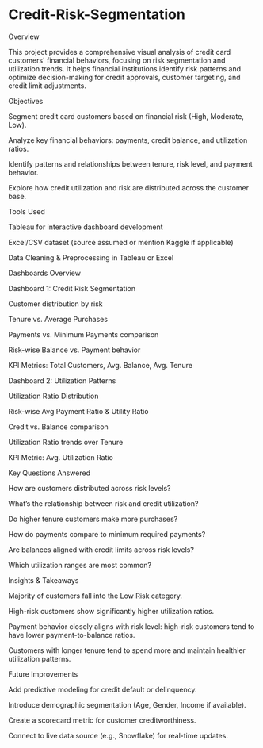 # Credit-Risk-Segmentation
Overview

This project provides a comprehensive visual analysis of credit card customers' financial behaviors, focusing on risk segmentation and utilization trends. It helps financial institutions identify risk patterns and optimize decision-making for credit approvals, customer targeting, and credit limit adjustments.

Objectives

Segment credit card customers based on financial risk (High, Moderate, Low).

Analyze key financial behaviors: payments, credit balance, and utilization ratios.

Identify patterns and relationships between tenure, risk level, and payment behavior.

Explore how credit utilization and risk are distributed across the customer base.

Tools Used

Tableau for interactive dashboard development

Excel/CSV dataset (source assumed or mention Kaggle if applicable)

Data Cleaning & Preprocessing in Tableau or Excel

Dashboards Overview

Dashboard 1: Credit Risk Segmentation

Customer distribution by risk

Tenure vs. Average Purchases

Payments vs. Minimum Payments comparison

Risk-wise Balance vs. Payment behavior

KPI Metrics: Total Customers, Avg. Balance, Avg. Tenure

Dashboard 2: Utilization Patterns

Utilization Ratio Distribution

Risk-wise Avg Payment Ratio & Utility Ratio

Credit vs. Balance comparison

Utilization Ratio trends over Tenure

KPI Metric: Avg. Utilization Ratio

Key Questions Answered

How are customers distributed across risk levels?

What’s the relationship between risk and credit utilization?

Do higher tenure customers make more purchases?

How do payments compare to minimum required payments?

Are balances aligned with credit limits across risk levels?

Which utilization ranges are most common?

Insights & Takeaways

Majority of customers fall into the Low Risk category.

High-risk customers show significantly higher utilization ratios.

Payment behavior closely aligns with risk level: high-risk customers tend to have lower payment-to-balance ratios.

Customers with longer tenure tend to spend more and maintain healthier utilization patterns.

Future Improvements

Add predictive modeling for credit default or delinquency.

Introduce demographic segmentation (Age, Gender, Income if available).

Create a scorecard metric for customer creditworthiness.

Connect to live data source (e.g., Snowflake) for real-time updates.

